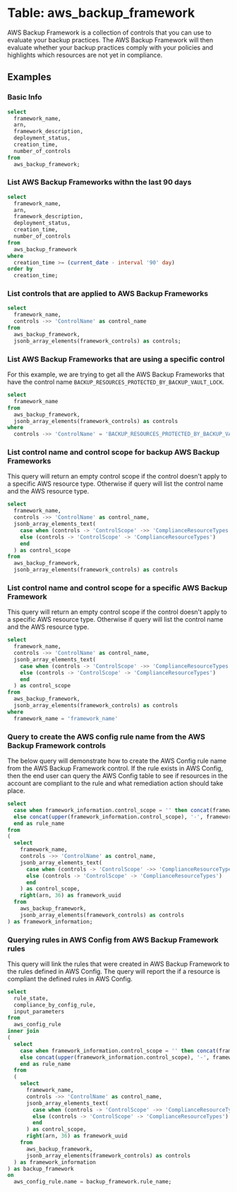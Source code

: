 # Table: aws_backup_framework

AWS Backup Framework is a collection of controls that you can use to evaluate your backup practices.
The AWS Backup Framework will then evaluate whether your backup practices comply with your policies and highlights which
resources are not yet in compliance.

## Examples

### Basic Info

```sql
select
  framework_name,
  arn,
  framework_description,
  deployment_status,
  creation_time,
  number_of_controls
from
  aws_backup_framework;
```

### List AWS Backup Frameworks withn the last 90 days

```sql
select
  framework_name,
  arn,
  framework_description,
  deployment_status,
  creation_time,
  number_of_controls
from
  aws_backup_framework
where
  creation_time >= (current_date - interval '90' day)
order by
  creation_time;
```

### List controls that are applied to AWS Backup Frameworks

```sql
select
  framework_name,
  controls ->> 'ControlName' as control_name
from
  aws_backup_framework,
  jsonb_array_elements(framework_controls) as controls;
```

### List AWS Backup Frameworks that are using a specific control

For this example, we are trying to get all the AWS Backup Frameworks that have the control name `BACKUP_RESOURCES_PROTECTED_BY_BACKUP_VAULT_LOCK`.

```sql
select
  framework_name
from
  aws_backup_framework,
  jsonb_array_elements(framework_controls) as controls
where
  controls ->> 'ControlName' = 'BACKUP_RESOURCES_PROTECTED_BY_BACKUP_VAULT_LOCK';
```

### List control name and control scope for backup AWS Backup Frameworks

This query will return an empty control scope if the control doesn't apply to a specific AWS resource type.
Otherwise if query will list the control name and the AWS resource type.

```sql
select
  framework_name,
  controls ->> 'ControlName' as control_name,
  jsonb_array_elements_text(
    case when (controls -> 'ControlScope' ->> 'ComplianceResourceTypes') is null then to_jsonb('[""]'::json)
    else (controls -> 'ControlScope' -> 'ComplianceResourceTypes')
    end
  ) as control_scope
from
  aws_backup_framework,
  jsonb_array_elements(framework_controls) as controls
```

### List control name and control scope for a specific AWS Backup Framework

This query will return an empty control scope if the control doesn't apply to a specific AWS resource type.
Otherwise if query will list the control name and the AWS resource type.

```sql
select
  framework_name,
  controls ->> 'ControlName' as control_name,
  jsonb_array_elements_text(
    case when (controls -> 'ControlScope' ->> 'ComplianceResourceTypes') is null then to_jsonb('[""]'::json)
    else (controls -> 'ControlScope' -> 'ComplianceResourceTypes')
    end
  ) as control_scope
from
  aws_backup_framework,
  jsonb_array_elements(framework_controls) as controls
where
  framework_name = 'framework_name'
```

### Query to create the AWS config rule name from the AWS Backup Framework controls

The below query will demonstrate how to create the AWS Config rule name from the AWS Backup Framework control.
If the rule exists in AWS Config, then the end user can query the AWS Config table to see if resources in the account are compliant to the rule and what remediation action should take place.

```sql
select
  case when framework_information.control_scope = '' then concat(framework_information.control_name, '-', framework_information.framework_uuid)
  else concat(upper(framework_information.control_scope), '-', framework_information.control_name, '-', framework_information.framework_uuid)
  end as rule_name
from
(
  select
    framework_name,
    controls ->> 'ControlName' as control_name,
    jsonb_array_elements_text(
      case when (controls -> 'ControlScope' ->> 'ComplianceResourceTypes') is NULL THEN to_jsonb('[""]'::json)
      else (controls -> 'ControlScope' -> 'ComplianceResourceTypes')
      end
    ) as control_scope,
    right(arn, 36) as framework_uuid
  from
    aws_backup_framework,
    jsonb_array_elements(framework_controls) as controls
) as framework_information;
```

### Querying rules in AWS Config from AWS Backup Framework rules

This query will link the rules that were created in AWS Backup Framework to the rules defined in AWS Config.
The query will report the if a resource is compliant the defined rules in AWS Config.

```sql
select
  rule_state,
  compliance_by_config_rule,
  input_parameters
from
  aws_config_rule
inner join
(
  select
    case when framework_information.control_scope = '' then concat(framework_information.control_name, '-', framework_information.framework_uuid)
    else concat(upper(framework_information.control_scope), '-', framework_information.control_name, '-', framework_information.framework_uuid)
    end as rule_name
  from
  (
    select
      framework_name,
      controls ->> 'ControlName' as control_name,
      jsonb_array_elements_text(
        case when (controls -> 'ControlScope' ->> 'ComplianceResourceTypes') is NULL THEN to_jsonb('[""]'::json)
        else (controls -> 'ControlScope' -> 'ComplianceResourceTypes')
        end
      ) as control_scope,
      right(arn, 36) as framework_uuid
    from
      aws_backup_framework,
      jsonb_array_elements(framework_controls) as controls
  ) as framework_information
) as backup_framework
on
  aws_config_rule.name = backup_framework.rule_name;
```

